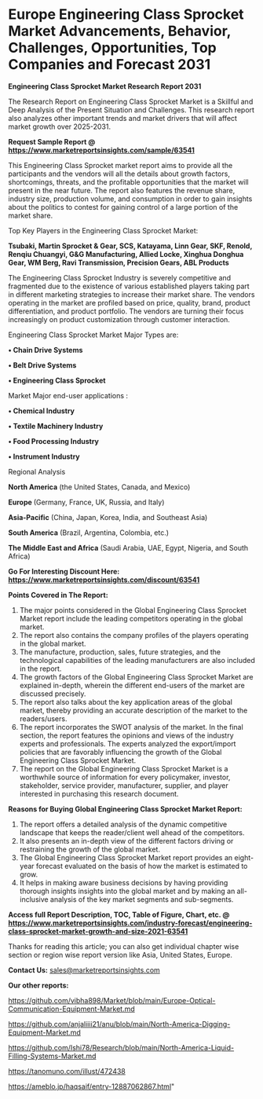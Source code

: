 # Europe Engineering Class Sprocket Market Advancements, Behavior, Challenges, Opportunities, Top Companies and Forecast 2031

<strong>Engineering Class Sprocket Market Research Report 2031</strong>

The Research Report on Engineering Class Sprocket Market is a Skillful and Deep Analysis of the Present Situation and Challenges. This research report also analyzes other important trends and market drivers that will affect market growth over 2025-2031.

<strong>Request Sample Report @ <a href=https://www.marketreportsinsights.com/sample/63541>https://www.marketreportsinsights.com/sample/63541</a></strong>

This Engineering Class Sprocket market report aims to provide all the participants and the vendors will all the details about growth factors, shortcomings, threats, and the profitable opportunities that the market will present in the near future. The report also features the revenue share, industry size, production volume, and consumption in order to gain insights about the politics to contest for gaining control of a large portion of the market share.

Top Key Players in the Engineering Class Sprocket Market:

<strong>Tsubaki, Martin Sprocket & Gear, SCS, Katayama, Linn Gear, SKF, Renold, Renqiu Chuangyi, G&G Manufacturing, Allied Locke, Xinghua Donghua Gear, WM Berg, Ravi Transmission, Precision Gears, ABL Products</strong>

The Engineering Class Sprocket Industry is severely competitive and fragmented due to the existence of various established players taking part in different marketing strategies to increase their market share. The vendors operating in the market are profiled based on price, quality, brand, product differentiation, and product portfolio. The vendors are turning their focus increasingly on product customization through customer interaction.

Engineering Class Sprocket Market Major Types are:

<strong>• Chain Drive Systems

• Belt Drive Systems

• Engineering Class Sprocket</strong>

Market Major end-user applications :

<strong>• Chemical Industry

• Textile Machinery Industry

• Food Processing Industry

• Instrument Industry</strong>

Regional Analysis

</u><strong><b>North America</b></strong> (the United States, Canada, and Mexico)

<strong><b>Europe </b></strong>(Germany, France, UK, Russia, and Italy)

<strong><b>Asia-Pacific</b></strong> (China, Japan, Korea, India, and Southeast Asia)

<strong><b>South America</b></strong> (Brazil, Argentina, Colombia, etc.)

<strong><b>The Middle East and Africa</b></strong> (Saudi Arabia, UAE, Egypt, Nigeria, and South Africa)

<strong>Go For Interesting Discount Here: <a href=https://www.marketreportsinsights.com/discount/63541>https://www.marketreportsinsights.com/discount/63541</a></strong>

<strong>Points Covered in The Report:</strong>
<ol>
  <li>The major points considered in the Global Engineering Class Sprocket Market report include the leading competitors operating in the global market.</li>
  <li>The report also contains the company profiles of the players operating in the global market.</li>
  <li>The manufacture, production, sales, future strategies, and the technological capabilities of the leading manufacturers are also included in the report.</li>
  <li>The growth factors of the Global Engineering Class Sprocket Market are explained in-depth, wherein the different end-users of the market are discussed precisely.</li>
  <li>The report also talks about the key application areas of the global market, thereby providing an accurate description of the market to the readers/users.</li>
  <li>The report incorporates the SWOT analysis of the market. In the final section, the report features the opinions and views of the industry experts and professionals. The experts analyzed the export/import policies that are favorably influencing the growth of the Global Engineering Class Sprocket Market.</li>
  <li>The report on the Global Engineering Class Sprocket Market is a worthwhile source of information for every policymaker, investor, stakeholder, service provider, manufacturer, supplier, and player interested in purchasing this research document.</li>
</ol>
<strong>Reasons for Buying Global Engineering Class Sprocket Market Report:</strong>

<ol>
  <li>The report offers a detailed analysis of the dynamic competitive landscape that keeps the reader/client well ahead of the competitors.</li>
  <li>It also presents an in-depth view of the different factors driving or restraining the growth of the global market.</li>
  <li>The Global Engineering Class Sprocket Market report provides an eight-year forecast evaluated on the basis of how the market is estimated to grow.</li>
  <li>It helps in making aware business decisions by having providing thorough insights insights into the global market and by making an all-inclusive analysis of the key market segments and sub-segments.</li>
</ol>
<strong>Access full Report Description, TOC, Table of Figure, Chart, etc. @ <a href=https://www.marketreportsinsights.com/industry-forecast/engineering-class-sprocket-market-growth-and-size-2021-63541>https://www.marketreportsinsights.com/industry-forecast/engineering-class-sprocket-market-growth-and-size-2021-63541</a></strong>


Thanks for reading this article; you can also get individual chapter wise section or region wise report version like Asia, United States, Europe.

<strong>Contact Us:</strong>
sales@marketreportsinsights.com

<strong>Our other reports:</strong>

<a href=https://github.com/vibha898/Market/blob/main/Europe-Optical-Communication-Equipment-Market.md>https://github.com/vibha898/Market/blob/main/Europe-Optical-Communication-Equipment-Market.md</a>

<a href=https://github.com/anjaliiii21/anu/blob/main/North-America-Digging-Equipment-Market.md>https://github.com/anjaliiii21/anu/blob/main/North-America-Digging-Equipment-Market.md</a>

<a href=https://github.com/Ishi78/Research/blob/main/North-America-Liquid-Filling-Systems-Market.md>https://github.com/Ishi78/Research/blob/main/North-America-Liquid-Filling-Systems-Market.md</a>

<a href=https://tanomuno.com/illust/472438>https://tanomuno.com/illust/472438</a>

<a href=https://ameblo.jp/haqsaif/entry-12887062867.html>https://ameblo.jp/haqsaif/entry-12887062867.html</a>"
